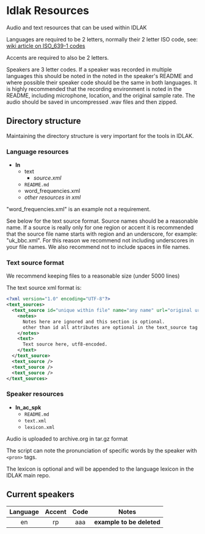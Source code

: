 # Idlak Resources
Audio and text resources that can be used within IDLAK

Languages are required to be 2 letters, normally their 2 letter ISO code, see: [wiki article on ISO_639-1 codes](https://en.wikipedia.org/wiki/List_of_ISO_639-1_codes)

Accents are required to also be 2 letters.

Speakers are 3 letter codes. If a speaker was recorded in multiple languages this should be noted in the noted in the speaker's README and where possible their speaker code should be the same in both languages. It is highly recommended that the recording environment is noted in the README, including microphone, location, and the original sample rate. The audio should be saved in uncompressed .wav files and then zipped.

## Directory structure
Maintaining the directory structure is very important for the tools in IDLAK.

### Language resources

* __ln__
  * text 
    * *source.xml*
  * `README.md`
  * word_frequencies.xml
  * *other resources in xml*

"word_frequencies.xml" is an example not a requirement.

See below for the text source format. Source names should be a reasonable name. If a source is really only for one region or accent it is recommended that the source file name starts with region and an underscore, for example: "uk_bbc.xml". For this reason we recommend not including underscores in your file names. We also recommend not to include spaces in file names.

### Text source format

We recommend keeping files to a reasonable size (under 5000 lines)

The text source xml format is:

```xml
<?xml version="1.0" encoding="UTF-8"?>
<text_sources>
  <text_source id="unique within file" name="any name" url="original url">
    <notes>
      Notes here are ignored and this section is optional.
      other than id all attributes are optional in the text_source tag 
    </notes>
    <text>
      Text source here, utf8-encoded.
    </text>
  </text_source>
  <text_source />
  <text_source />
  <text_source />
</text_sources>
```

### Speaker resources

* __ln_ac_spk__
  * `README.md`
  * `text.xml`
  * `lexicon.xml`

Audio is uploaded to archive.org in tar.gz format

The script can note the pronunciation of specific words by the speaker with `<pron>` tags.

The lexicon is optional and will be appended to the language lexicon in the IDLAK main repo.

## Current speakers

| Language | Accent | Code | Notes |
|:--------:|:------:|:----:| ----- |
| en | rp | aaa | __example to be deleted__ |
